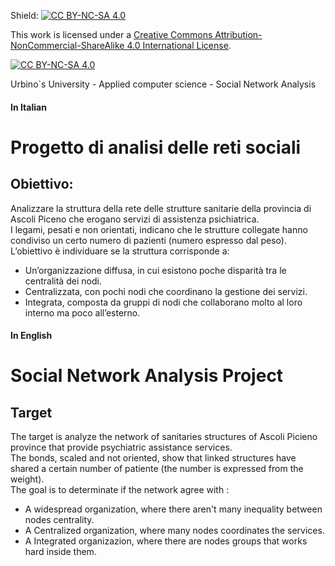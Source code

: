 Shield: [![CC BY-NC-SA 4.0][cc-by-nc-sa-shield]][cc-by-nc-sa]

This work is licensed under a
[Creative Commons Attribution-NonCommercial-ShareAlike 4.0 International License][cc-by-nc-sa].

[![CC BY-NC-SA 4.0][cc-by-nc-sa-image]][cc-by-nc-sa]

[cc-by-nc-sa]: http://creativecommons.org/licenses/by-nc-sa/4.0/
[cc-by-nc-sa-image]: https://licensebuttons.net/l/by-nc-sa/4.0/88x31.png
[cc-by-nc-sa-shield]: https://img.shields.io/badge/License-CC%20BY--NC--SA%204.0-lightgrey.svg

Urbino`s University - Applied computer science - Social Network Analysis  
#### In Italian  

# Progetto di analisi delle reti sociali  
## Obiettivo:  
Analizzare la struttura della rete delle strutture sanitarie della provincia di Ascoli Piceno che erogano servizi di assistenza psichiatrica.  
I legami, pesati e non orientati, indicano che le strutture collegate hanno condiviso un certo numero di pazienti (numero espresso dal peso).  
L’obiettivo è individuare se la struttura corrisponde a: 
* Un’organizzazione diffusa, in cui esistono poche disparità tra le centralità dei nodi. 
* Centralizzata, con pochi nodi che coordinano la gestione dei servizi.
* Integrata, composta da gruppi di nodi che collaborano molto al loro interno ma poco all’esterno. 


#### In English  

# Social Network Analysis Project 
## Target  
The target is analyze the network of sanitaries structures of Ascoli Picieno province that provide psychiatric assistance services.  
The bonds, scaled and not oriented, show that linked structures have shared a certain number of patiente (the number is expressed from the weight).  
The goal is to determinate if the network agree with :
* A widespread organization, where there aren't many inequality between nodes centrality.
* A Centralized organization, where many nodes coordinates the services.
* A Integrated organizazion, where there are nodes groups that works hard inside them.
